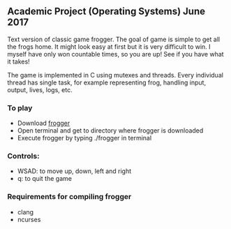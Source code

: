 ## Academic Project (Operating Systems) June 2017
Text version of classic game frogger. The goal of game is simple to get all the frogs home. It might look easy at first but it is very difficult to win. I myself have only won countable times, so you are up! See if you have what it takes!

The game is implemented in C using mutexes and threads. Every individual thread has single task, for example representing frog, handling input, output, lives, logs, etc.



### To play
* Download [frogger](frogger)
* Open terminal and get to directory where frogger is downloaded
* Execute frogger by typing ./frogger in terminal

### Controls:
* WSAD: to move up, down, left and right
* q: to quit the game


### Requirements for compiling frogger
* clang
* ncurses


